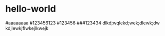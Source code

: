 # hello-world


#aaaaaaaa
#123456123
#123456
###123434
dlkd;wqlekd;wek;dlewk;dw
kdjlewkjflwkejlkwejk
